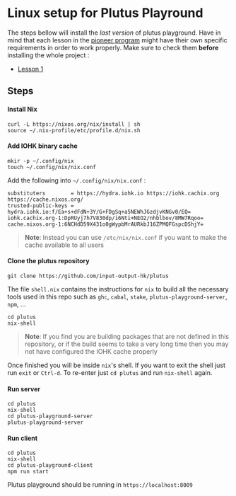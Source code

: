 # Linux setup for Plutus Playround
           
The steps bellow will install the *last version* of plutus playground. Have in mind that each lesson in the [pioneer program](https://github.com/input-output-hk/plutus-pioneer-program) might have their own specific requirements in order to work properly. 
Make sure to check them **before** installing the whole project :

- [Lesson 1](Linux_lesson_01.md)
           
## Steps

#### Install Nix

```shell
curl -L https://nixos.org/nix/install | sh
source ~/.nix-profile/etc/profile.d/nix.sh
```
#### Add IOHK binary cache
       
```shell
mkir -p ~/.config/nix
touch ~/.config/nix/nix.conf
```        
Add the following into `~/.config/nix/nix.conf` :

```
substituters        = https://hydra.iohk.io https://iohk.cachix.org https://cache.nixos.org/
trusted-public-keys = hydra.iohk.io:f/Ea+s+dFdN+3Y/G+FDgSq+a5NEWhJGzdjvKNGv0/EQ= iohk.cachix.org-1:DpRUyj7h7V830dp/i6Nti+NEO2/nhblbov/8MW7Rqoo= cache.nixos.org-1:6NCHdD59X431o0gWypbMrAURkbJ16ZPMQFGspcDShjY=
```
> **Note**: Instead you can use `/etc/nix/nix.conf` if you want to make the cache available to all users
     
#### Clone the plutus repository
           
```shell
git clone https://github.com/input-output-hk/plutus
```        

The file `shell.nix` contains the instructions for `nix` to build all the necessary tools used in this repo such as `ghc`, `cabal`, `stake`, `plutus-playground-server`, `npm`, ...
                      
```shell
cd plutus
nix-shell
```
> **Note**: If you find you are building packages that are not defined in this repository, or if the build seems to take a very long time then you may not have configured the IOHK cache properly

Once finished you will be inside `nix`'s shell. If you want to exit the shell just run `exit` or `Ctrl-d`. To re-enter just `cd plutus` and run `nix-shell` again.

#### Run server
           
```shell
cd plutus
nix-shell
cd plutus-playground-server
plutus-playground-server
```        
#### Run client
           
```shell
cd plutus
nix-shell
cd plutus-playground-client
npm run start
```

Plutus playground should be running in `https://localhost:8009`
